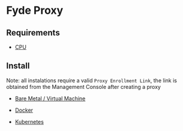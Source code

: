 # Fyde Proxy

## Requirements

- [CPU](proxy/fyde_proxy_req_cpu.md)

## Install

Note: all instalations require a valid `Proxy Enrollment Link`, the link is obtained from the Management Console after creating a proxy

- [Bare Metal / Virtual Machine](proxy/fyde_proxy_bm_vm.md)

- [Docker](proxy/fyde_proxy_docker.md)

- [Kubernetes](proxy/fyde_proxy_kubernetes.md)
